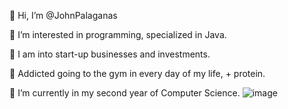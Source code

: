 👋 Hi, I’m @JohnPalaganas 

👀 I’m interested in programming, specialized in Java. 

🥦 I am into start-up businesses and investments. 

🔎 Addicted going to the gym in every day of my life, + protein. 

🌱 I’m currently in my second year of Computer Science. 
![image](https://github.com/Johnpepsi/johnpepsi/assets/112512965/d91b6bfe-2bf0-4362-85c8-fd5bb65b0fda)
